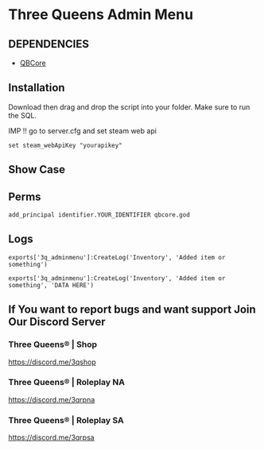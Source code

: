 # Three Queens Admin Menu

## DEPENDENCIES
* [QBCore](https://github.com/qbcore-framework/qb-core)

## Installation

Download then drag and drop the script into your folder. Make sure to run the SQL.

IMP !! go to server.cfg and set steam web api

```set steam_webApiKey "yourapikey"```

## Show Case

## Perms

```add_principal identifier.YOUR_IDENTIFIER qbcore.god```

## Logs

```exports['3q_adminmenu']:CreateLog('Inventory', 'Added item or something')```

```exports['3q_adminmenu']:CreateLog('Inventory', 'Added item or something', 'DATA HERE')```

## If You want to report bugs and want support Join Our Discord Server

### Three Queens® | Shop
https://discord.me/3qshop
### Three Queens® | Roleplay NA
https://discord.me/3qrpna
### Three Queens® | Roleplay SA
https://discord.me/3qrpsa